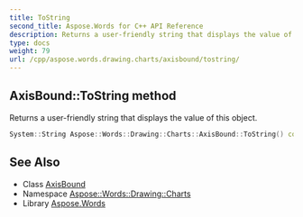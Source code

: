 ```yaml
---
title: ToString
second_title: Aspose.Words for C++ API Reference
description: Returns a user-friendly string that displays the value of this object.
type: docs
weight: 79
url: /cpp/aspose.words.drawing.charts/axisbound/tostring/
---
```

## AxisBound::ToString method


Returns a user-friendly string that displays the value of this object.

```cpp
System::String Aspose::Words::Drawing::Charts::AxisBound::ToString() const override
```

## See Also

* Class [AxisBound](../)
* Namespace [Aspose::Words::Drawing::Charts](../../)
* Library [Aspose.Words](../../../)
